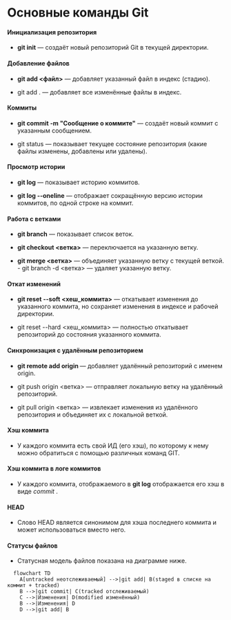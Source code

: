# Основные команды Git


#### Инициализация репозитория 

- **git init** — создаёт новый репозиторий Git в текущей директории.


#### Добавление файлов 

- **git add <файл>** — добавляет указанный файл в индекс (стадию). 

- git add . — добавляет все изменённые файлы в индекс.


#### Коммиты 

- **git commit -m "Сообщение о коммите"** — создаёт новый коммит с указанным сообщением. 

- git status — показывает текущее состояние репозитория (какие файлы изменены, добавлены или удалены).


#### Просмотр истории 

- **git log** — показывает историю коммитов. 

- **git log --oneline** — отображает сокращённую версию истории коммитов, по одной строке на коммит.


#### Работа с ветками 

- **git branch** — показывает список веток. 

- **git checkout <ветка>** — переключается на указанную ветку. 

- **git merge <ветка>** — объединяет указанную ветку с текущей веткой. - git branch -d <ветка> — удаляет указанную ветку.


#### Откат изменений 

- **git reset --soft <хеш_коммита>** — откатывает изменения до указанного коммита, но сохраняет изменения в индексе и рабочей директории. 

- git reset --hard <хеш_коммита> — полностью откатывает репозиторий до состояния указанного коммита.


#### Синхронизация с удалённым репозиторием 

- **git remote add origin _<url>_** — добавляет удалённый репозиторий с именем origin. 

- git push origin <ветка> — отправляет локальную ветку на удалённый репозиторий. 

- git pull origin <ветка> — извлекает изменения из удалённого репозитория и объединяет их с локальной веткой.


#### Хэш коммита

- У каждого коммита есть свой ИД (его хэш), по которому к нему можно обратиться с помощью различных команд GIT.


#### Хэш коммита в логе коммитов

- У каждого коммита, отображаемого в **git log** отображается его хэш в виде *commit _<hash>_*.


#### HEAD

- Слово HEAD является синонимом для хэша последнего коммита и может использоваться вместо него.


#### Статусы файлов

- Статусная модель файлов показана на диаграмме ниже.
```mermaid
  flowchart TD
    A[untracked неотслеживаемый] -->|git add| B(staged в списке на коммит + tracked)
    B -->|git commit| C(tracked отслеживаемый)
    C -->|Изменения| D(modified изменённый)    
    B -->|Изменения| D
    D -->|git add| B
```
